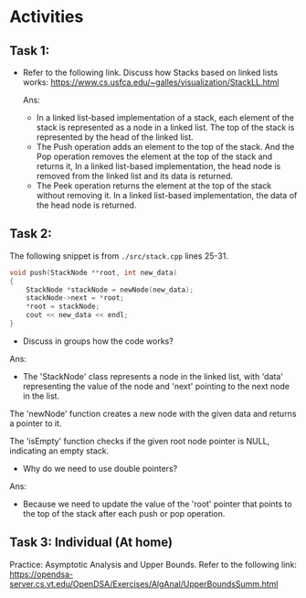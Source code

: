 # Activities

## Task 1:

- Refer to the following link. Discuss how Stacks based on linked lists works:
  https://www.cs.usfca.edu/~galles/visualization/StackLL.html

  Ans: 
    - In a linked list-based implementation of a stack, each element of the stack is represented as a node in a linked list. The top of the stack is represented by the head of the linked list.
    - The Push operation adds an element to the top of the stack. And the Pop operation removes the element at the top of the stack and returns it, In a linked list-based implementation, the head node is removed from the linked list and its data is returned. 
    - The Peek operation returns the element at the top of the stack without removing it. In a linked list-based implementation, the data of the head node is returned.

## Task 2:

The following snippet is from `./src/stack.cpp` lines 25-31.

```cpp
void push(StackNode **root, int new_data)
{
    StackNode *stackNode = newNode(new_data);
    stackNode->next = *root;
    *root = stackNode;
    cout << new_data << endl;
}
```

- Discuss in groups how the code works?

Ans:
  - The 'StackNode' class represents a node in the linked list, with 'data' representing the value of the node and 'next' pointing to the next node in the list.

The 'newNode' function creates a new node with the given data and returns a pointer to it.

The 'isEmpty' function checks if the given root node pointer is NULL, indicating an empty stack.

- Why do we need to use double pointers?

Ans:
  - Because we need to update the value of the 'root' pointer that points to the top of the stack after each push or pop operation.

## Task 3: Individual (At home)

Practice: Asymptotic Analysis and Upper Bounds. Refer to the following link:
https://opendsa-server.cs.vt.edu/OpenDSA/Exercises/AlgAnal/UpperBoundsSumm.html
